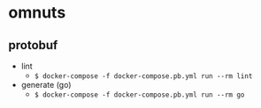 # omnuts

## protobuf
- lint
  + `$ docker-compose -f docker-compose.pb.yml run --rm lint`
- generate (go)
  + `$ docker-compose -f docker-compose.pb.yml run --rm go`
